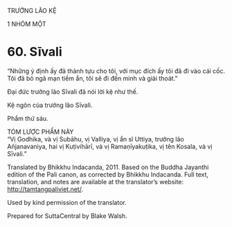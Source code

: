 TRƯỞNG LÃO KỆ

1 NHÓM MỘT

# 60\. Sīvali

“Những ý định ấy đã thành tựu cho tôi, với mục đích ấy tôi đã đi vào cái cốc. Tôi đã bỏ ngã mạn tiềm ẩn, tôi sẽ đi đến minh và giải thoát.”

Đại đức trưởng lão Sīvali đã nói lời kệ như thế.

Kệ ngôn của trưởng lão Sīvali.

Phẩm thứ sáu.

TÓM LƯỢC PHẨM NÀY  
“Vị Godhika, và vị Subāhu, vị Valliya, vị ẩn sĩ Uttiya, trưởng lão Añjanavaniya, hai vị Kuṭivihārī, và vị Ramaṇīyakuṭika, vị tên Kosala, và vị Sīvali.”

Translated by Bhikkhu Indacanda, 2011. Based on the Buddha Jayanthi edition of the Pali canon, as corrected by Bhikkhu Indacanda. Full text, translation, and notes are available at the translator’s website: http://tamtangpaliviet.net/.

Used by kind permission of the translator.

Prepared for SuttaCentral by Blake Walsh.